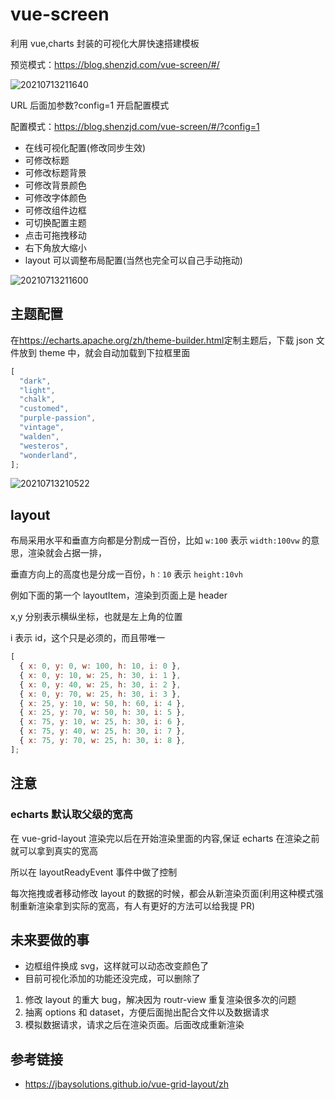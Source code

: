 # vue-screen

利用 vue,charts 封装的可视化大屏快速搭建模板

预览模式：<https://blog.shenzjd.com/vue-screen/#/>

![20210713211640](https://cdn.jsdelivr.net/gh/wu529778790/image/blog/20210713211640.png)

URL 后面加参数?config=1 开启配置模式

配置模式：<https://blog.shenzjd.com/vue-screen/#/?config=1>

- 在线可视化配置(修改同步生效)
- 可修改标题
- 可修改标题背景
- 可修改背景颜色
- 可修改字体颜色
- 可修改组件边框
- 可切换配置主题
- 点击可拖拽移动
- 右下角放大缩小
- layout 可以调整布局配置(当然也完全可以自己手动拖动)

![20210713211600](https://cdn.jsdelivr.net/gh/wu529778790/image/blog/20210713211600.png)

## 主题配置

在<https://echarts.apache.org/zh/theme-builder.html>定制主题后，下载 json 文件放到 theme 中，就会自动加载到下拉框里面

```js
[
  "dark",
  "light",
  "chalk",
  "customed",
  "purple-passion",
  "vintage",
  "walden",
  "westeros",
  "wonderland",
];
```

![20210713210522](https://cdn.jsdelivr.net/gh/wu529778790/image/blog/20210713210522.png)

## layout

布局采用水平和垂直方向都是分割成一百份，比如 `w:100` 表示 `width:100vw` 的意思，渲染就会占据一排，

垂直方向上的高度也是分成一百份，`h：10` 表示 `height:10vh`

例如下面的第一个 layoutItem，渲染到页面上是 header

x,y 分别表示横纵坐标，也就是左上角的位置

i 表示 id，这个只是必须的，而且带唯一

```js
[
  { x: 0, y: 0, w: 100, h: 10, i: 0 },
  { x: 0, y: 10, w: 25, h: 30, i: 1 },
  { x: 0, y: 40, w: 25, h: 30, i: 2 },
  { x: 0, y: 70, w: 25, h: 30, i: 3 },
  { x: 25, y: 10, w: 50, h: 60, i: 4 },
  { x: 25, y: 70, w: 50, h: 30, i: 5 },
  { x: 75, y: 10, w: 25, h: 30, i: 6 },
  { x: 75, y: 40, w: 25, h: 30, i: 7 },
  { x: 75, y: 70, w: 25, h: 30, i: 8 },
];
```

## 注意

### echarts 默认取父级的宽高

在 vue-grid-layout 渲染完以后在开始渲染里面的内容,保证 echarts 在渲染之前就可以拿到真实的宽高

所以在 layoutReadyEvent 事件中做了控制

每次拖拽或者移动修改 layout 的数据的时候，都会从新渲染页面(利用这种模式强制重新渲染拿到实际的宽高，有人有更好的方法可以给我提 PR)

## 未来要做的事

- 边框组件换成 svg，这样就可以动态改变颜色了
- 目前可视化添加的功能还没完成，可以删除了

1. 修改 layout 的重大 bug，解决因为 routr-view 重复渲染很多次的问题
2. 抽离 options 和 dataset，方便后面抛出配合文件以及数据请求
3. 模拟数据请求，请求之后在渲染页面。后面改成重新渲染

## 参考链接

- <https://jbaysolutions.github.io/vue-grid-layout/zh>
